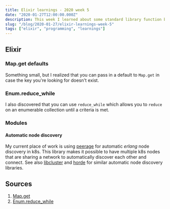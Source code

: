 ```yaml
---
title: Elixir learnings - 2020 week 5
date: "2020-01-27T12:00:00.000Z"
description: This week I learned about some standard library function behaviors such as Map.get and Enum.reduce_while. I also learned about connecting multiple erlang nodes together with peerage and libcluster.
slug: "/blog/2020-01-27/elixir-learnings-week-5"
tags: ["elixir", "programming", "learnings"]
---
```


## Elixir

### Map.get defaults

Something small, but I realized that you can pass in a default to `Map.get` in case the key you're looking for doesn't exist.

### Enum.reduce_while

I also discovered that you can use `reduce_while` which allows you to `reduce` on an enumerable collection until a
criteria is met.

### Modules

#### Automatic node discovery

My current place of work is using [peerage][peerage] for automatic _erlang_ node discovery in k8s. This library makes it possible
to have multiple k8s nodes that are sharing a network to automatically discover each other and connect. See also
[libcluster][libcluster] and [horde][horde] for similar automatic node discovery libraries.

## Sources

[blog]: https://sheharyar.me/
[horde-crdt]: https://daniel-azuma.com/articles/talks/elixirconf-2018
[libcluster]: https://github.com/bitwalker/libcluster
[map-get]: https://hexdocs.pm/elixir/Map.html#get/3
[memento-adding]: https://github.com/sheharyarn/memento/issues/3#issuecomment-426757255
[memento-dynamic-nodes]: https://elixirforum.com/t/pows-mnesia-cache-with-dynamic-nodes-containers-in-kubernetes/25674
[memento-peerage]: https://github.com/sheharyarn/memento/issues/17#issuecomment-546143435
[mnesiac]: https://github.com/beardedeagle/mnesiac
[net-split-discusstion]: https://github.com/pow-auth/pow_site/issues/10#issuecomment-542800558
[peerage]: https://github.com/mrluc/peerage
[reduce-while]: https://hexdocs.pm/elixir/Enum.html#reduce_while/3
[horde]: https://github.com/derekkraan/horde

1. [Map.get][map-get]
2. [Enum.reduce_while][reduce-while]
